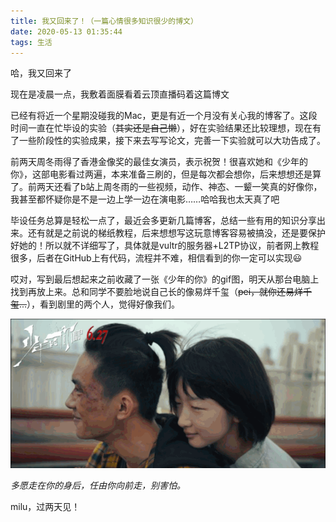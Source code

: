 ```yaml
---
title: 我又回来了！（一篇心情很多知识很少的博文）
date: 2020-05-13 01:35:44
tags: 生活
---
```

哈，我又回来了

现在是凌晨一点，我敷着面膜看着云顶直播码着这篇博文

已经有将近一个星期没碰我的Mac，更是有近一个月没有关心我的博客了。这段时间一直在忙毕设的实验（~~其实还是自己懒~~），好在实验结果还比较理想，现在有了一些阶段性的实验成果，接下来去写写论文，完善一下实验就可以大功告成了。

前两天周冬雨得了香港金像奖的最佳女演员，表示祝贺！很喜欢她和《少年的你》，这部电影看过两遍，本来准备三刷的，但是每次都会想你，后来想想还是算了。前两天还看了b站上周冬雨的一些视频，动作、神态、一颦一笑真的好像你，我甚至都怀疑你是不是一边上学一边在演电影……哈哈我也太天真了吧

毕设任务总算是轻松一点了，最近会多更新几篇博客，总结一些有用的知识分享出来。还有就是之前说的梯纸教程，后来想想写这玩意博客容易被搞没，还是要保护好她的！所以就不详细写了，具体就是vultr的服务器+L2TP协议，前者网上教程很多，后者在GitHub上有代码，流程并不难，相信看到的你一定可以实现:smiley:

哎对，写到最后想起来之前收藏了一张《少年的你》的gif图，明天从那台电脑上找到再放上来。总和同学不要脸地说自己长的像易烊千玺（~~pei，就你还易烊千玺...~~），看到剧里的两个人，觉得好像我们。



![少年的你 还有 我们](../images/ar5-1.png)

*多愿走在你的身后，任由你向前走，别害怕。*



milu，过两天见！



